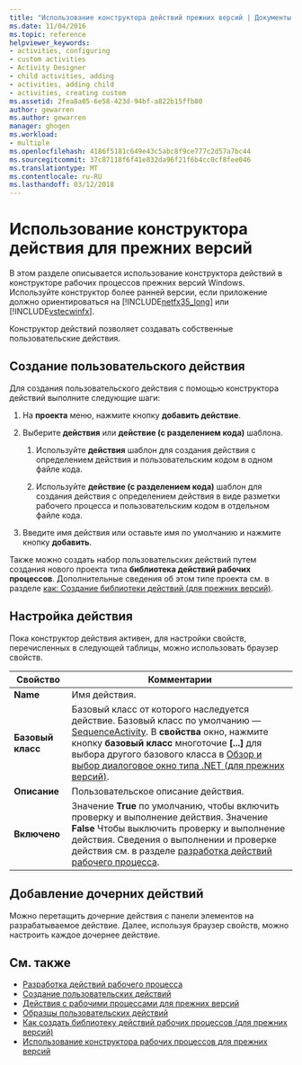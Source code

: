 ```yaml
---
title: "Использование конструктора действий прежних версий | Документы Microsoft"
ms.date: 11/04/2016
ms.topic: reference
helpviewer_keywords:
- activities, configuring
- custom activities
- Activity Designer
- child activities, adding
- activities, adding child
- activities, creating custom
ms.assetid: 2fea8a05-6e58-423d-94bf-a822b15ffb80
author: gewarren
ms.author: gewarren
manager: ghogen
ms.workload:
- multiple
ms.openlocfilehash: 4186f5181c649e43c5abc8f9ce777c2d57a7bc44
ms.sourcegitcommit: 37c87118f6f41e832da96f21f6b4cc0cf8fee046
ms.translationtype: MT
ms.contentlocale: ru-RU
ms.lasthandoff: 03/12/2018
---
```

# <a name="using-the-legacy-activity-designer"></a>Использование конструктора действия для прежних версий
В этом разделе описывается использование конструктора действий в конструкторе рабочих процессов прежних версий Windows. Используйте конструктор более ранней версии, если приложение должно ориентироваться на [!INCLUDE[netfx35_long](../workflow-designer/includes/netfx35_long_md.md)] или [!INCLUDE[vstecwinfx](../workflow-designer/includes/vstecwinfx_md.md)].

 Конструктор действий позволяет создавать собственные пользовательские действия.

## <a name="creating-a-custom-activity"></a>Создание пользовательского действия
 Для создания пользовательского действия с помощью конструктора действий выполните следующие шаги:

1.  На **проекта** меню, нажмите кнопку **добавить действие**.

2.  Выберите **действия** или **действие (с разделением кода)** шаблона.

    1.  Используйте **действия** шаблон для создания действия с определением действия и пользовательским кодом в одном файле кода.

    2.  Используйте **действие (с разделением кода)** шаблон для создания действия с определением действия в виде разметки рабочего процесса и пользовательским кодом в отдельном файле кода.

3.  Введите имя действия или оставьте имя по умолчанию и нажмите кнопку **добавить**.

 Также можно создать набор пользовательских действий путем создания нового проекта типа **библиотека действий рабочих процессов**. Дополнительные сведения об этом типе проекта см. в разделе [как: Создание библиотеки действий (для прежних версий)](../workflow-designer/how-to-create-a-workflow-activity-library-legacy.md).

## <a name="configuring-an-activity"></a>Настройка действия
 Пока конструктор действия активен, для настройки свойств, перечисленных в следующей таблицы, можно использовать браузер свойств.

|Свойство|Комментарии|
|--------------|--------------|
|**Name**|Имя действия.|
|**Базовый класс**|Базовый класс от которого наследуется действие. Базовый класс по умолчанию — [SequenceActivity](http://go.microsoft.com/fwlink?LinkID=65020). В **свойства** окно, нажмите кнопку **базовый класс** многоточие **[...]**  для выбора другого базового класса в [Обзор и выбор диалоговое окно типа .NET (для прежних версий)](../workflow-designer/browse-and-select-a-dotnet-type-dialog-box-legacy.md).|
|**Описание**|Пользовательское описание действия.|
|**Включено**|Значение **True** по умолчанию, чтобы включить проверку и выполнение действия. Значение **False** Чтобы выключить проверку и выполнение действия. Сведения о выполнении и проверке действия см. в разделе [разработка действий рабочего процесса](http://go.microsoft.com/fwlink?LinkID=65024).|

## <a name="adding-child-activities"></a>Добавление дочерних действий
 Можно перетащить дочерние действия с панели элементов на разрабатываемое действие. Далее, используя браузер свойств, можно настроить каждое дочернее действие.

## <a name="see-also"></a>См. также

- [Разработка действий рабочего процесса](http://go.microsoft.com/fwlink?LinkID=65024)
- [Создание пользовательских действий](http://go.microsoft.com/fwlink?LinkID=65021)
- [Действия с рабочими процессами для прежних версий](../workflow-designer/legacy-workflow-activities.md)
- [Образцы пользовательских действий](http://go.microsoft.com/fwlink?LinkID=65022)
- [Как создать библиотеку действий рабочих процессов (для прежних версий)](../workflow-designer/how-to-create-a-workflow-activity-library-legacy.md)
- [Использование конструктора рабочих процессов для прежних версий](../workflow-designer/using-the-legacy-workflow-designer.md)